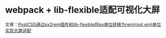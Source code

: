 # webpack + lib-flexible适配可视化大屏

文章：[PostCSS通过px2rem插件和lib-flexible将px单位转换为rem(root em)单位实现大屏适配](https://blog.csdn.net/mouday/article/details/134079601)